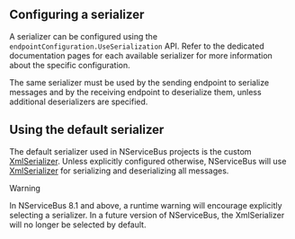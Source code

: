 ## Configuring a serializer

A serializer can be configured using the `endpointConfiguration.UseSerialization` API. Refer to the dedicated documentation pages for each available serializer for more information about the specific configuration.

The same serializer must be used by the sending endpoint to serialize messages and by the receiving endpoint to deserialize them, unless additional deserializers are specified.

## Using the default serializer

The default serializer used in NServiceBus projects is the custom [XmlSerializer](xml.md). Unless explicitly configured otherwise, NServiceBus will use [XmlSerializer](xml.md) for serializing and deserializing all messages.

> [!WARNING]
> In NServiceBus 8.1 and above, a runtime warning will encourage explicitly selecting a serializer. In a future version of NServiceBus, the XmlSerializer will no longer be selected by default.
